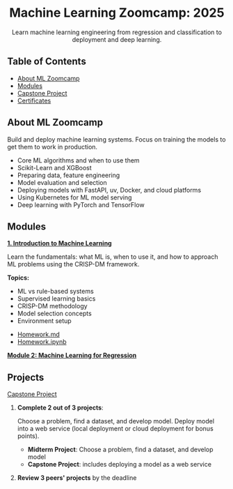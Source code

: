 
<h1 align="center">
    <strong>Machine Learning Zoomcamp: 2025</strong>
</h1>

<p align="center">
Learn machine learning engineering from regression and classification to deployment and deep learning.
</p>

## Table of Contents
- [About ML Zoomcamp](#about-ml-zoomcamp)
- [Modules](#modules)
- [Capstone Project](#projects)
- [Certificates](#certificates)

## About ML Zoomcamp

Build and deploy machine learning systems. Focus on training the models to get them to work in production.

- Core ML algorithms and when to use them
- Scikit-Learn and XGBoost
- Preparing data, feature engineering
- Model evaluation and selection
- Deploying models with FastAPI, uv, Docker, and cloud platforms
- Using Kubernetes for ML model serving
- Deep learning with PyTorch and TensorFlow

## Modules

[**1. Introduction to Machine Learning**](01-intro/)

Learn the fundamentals: what ML is, when to use it, and how to approach ML problems using the CRISP-DM framework.

**Topics:**
- ML vs rule-based systems
- Supervised learning basics
- CRISP-DM methodology
- Model selection concepts
- Environment setup

* [Homework.md](01-intro/homework.md)
* [Homework.ipynb](01-intro/homework_01.ipynb)


[**Module 2: Machine Learning for Regression**](02-regression/)




## Projects

[Capstone Project](projects/)

1. **Complete 2 out of 3 projects**:

    Choose a problem, find a dataset, and develop model. Deploy model into a web service (local deployment or cloud deployment for bonus points).

    - **Midterm Project**: Choose a problem, find a dataset, and develop model
    - **Capstone Project**: includes deploying a model as a web service

2. **Review 3 peers' projects** by the deadline





